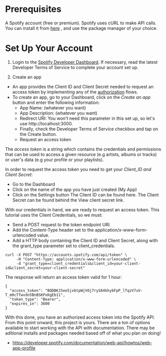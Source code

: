 # Prerequisites
A Spotify account (free or premium).
Spotify uses cURL to make API calls. You can install it from [here](https://curl.se/download.html) , and use the package manager of your choice.

# Set Up Your Account
1. Login to the [Spotify Developer Dashboard](https://developer.spotify.com/dashboard). If necessary, read the latest Developer Terms of Service to complete your account set up.
   
2. Create an app
  - An app provides the Client ID and Client Secret needed to request an access token by implementing any of the [authorization](https://developer.spotify.com/documentation/web-api/concepts/authorization) flows.
  - To create an app, go to your Dashboard, click on the _Create an app_ button and enter the following information:
    - App Name: (whatever you want)
    - App Description: (whatever you want)
    - Redirect URI: You won't need this parameter in this set up, so let's use http://localhost:3000.
    - Finally, check the Developer Terms of Service checkbox and tap on the Create button.
    - Request an access token
    
The _access token_ is a string which contains the credentials and permissions that can be used to access a given resource (e.g artists, albums or tracks) or user's data (e.g your profile or your playlists).

In order to request the access token you need to get your _Client_ID and Client Secret_:
  - Go to the Dashboard
  - Click on the name of the app you have just created (My App)
  - Click on the Settings button
  The Client ID can be found here. The Client Secret can be found behind the View client secret link.

With our credentials in hand, we are ready to request an access token. This tutorial uses the Client Credentials, so we must:
  - Send a POST request to the token endpoint URI.
  - Add the Content-Type header set to the application/x-www-form-urlencoded value.
  - Add a HTTP body containing the Client ID and Client Secret, along with the grant_type parameter set to client_credentials.

```
curl -X POST "https://accounts.spotify.com/api/token" \
     -H "Content-Type: application/x-www-form-urlencoded" \
     -d "grant_type=client_credentials&client_id=your-client-id&client_secret=your-client-secret"
```

The response will return an access token valid for 1 hour:
```
{
  "access_token": "BQDBKJ5eo5jxbtpWjVOj7ryS84khybFpP_lTqzV7uV-T_m0cTfwvdn5BnBSKPxKgEb11",
  "token_type": "Bearer",
  "expires_in": 3600
}
```

With this done, you have an authorized access token into the Spotify API. From this point onward, this project is yours. 
There are a ton of options available to start working with the API with documentation. There may be aditional installs and packages needed based off of what you plan on doing! 
  - https://developer.spotify.com/documentation/web-api/howtos/web-app-profile
